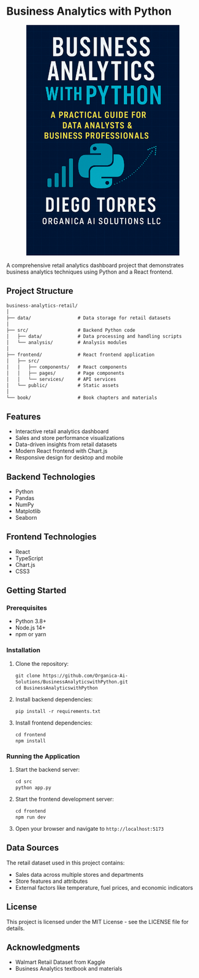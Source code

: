 # Business Analytics with Python

<p align="center">
  <img src="book/images/bussines_front_cover.png" alt="Business Analytics with Python Book Cover" width="400"/>
</p>

A comprehensive retail analytics dashboard project that demonstrates business analytics techniques using Python and a React frontend.

## Project Structure

```
business-analytics-retail/
│
├── data/                 # Data storage for retail datasets
│
├── src/                  # Backend Python code
│   ├── data/             # Data processing and handling scripts
│   └── analysis/         # Analysis modules
│
├── frontend/             # React frontend application
│   ├── src/
│   │   ├── components/   # React components
│   │   ├── pages/        # Page components
│   │   └── services/     # API services
│   └── public/           # Static assets
│
└── book/                 # Book chapters and materials
```

## Features

- Interactive retail analytics dashboard
- Sales and store performance visualizations
- Data-driven insights from retail datasets
- Modern React frontend with Chart.js
- Responsive design for desktop and mobile

## Backend Technologies

- Python
- Pandas
- NumPy
- Matplotlib
- Seaborn

## Frontend Technologies

- React
- TypeScript
- Chart.js
- CSS3

## Getting Started

### Prerequisites

- Python 3.8+
- Node.js 14+
- npm or yarn

### Installation

1. Clone the repository:
   ```
   git clone https://github.com/Organica-Ai-Solutions/BusinessAnalyticswithPython.git
   cd BusinessAnalyticswithPython
   ```

2. Install backend dependencies:
   ```
   pip install -r requirements.txt
   ```

3. Install frontend dependencies:
   ```
   cd frontend
   npm install
   ```

### Running the Application

1. Start the backend server:
   ```
   cd src
   python app.py
   ```

2. Start the frontend development server:
   ```
   cd frontend
   npm run dev
   ```

3. Open your browser and navigate to `http://localhost:5173`

## Data Sources

The retail dataset used in this project contains:
- Sales data across multiple stores and departments
- Store features and attributes
- External factors like temperature, fuel prices, and economic indicators

## License

This project is licensed under the MIT License - see the LICENSE file for details.

## Acknowledgments

- Walmart Retail Dataset from Kaggle
- Business Analytics textbook and materials 